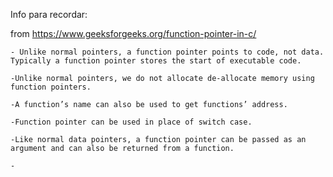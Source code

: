 Info para recordar:

from https://www.geeksforgeeks.org/function-pointer-in-c/
	
	- Unlike normal pointers, a function pointer points to code, not data. Typically a function pointer stores the start of executable code.

	-Unlike normal pointers, we do not allocate de-allocate memory using function pointers.

	-A function’s name can also be used to get functions’ address.

	-Function pointer can be used in place of switch case.

	-Like normal data pointers, a function pointer can be passed as an argument and can also be returned from a function.

	-

